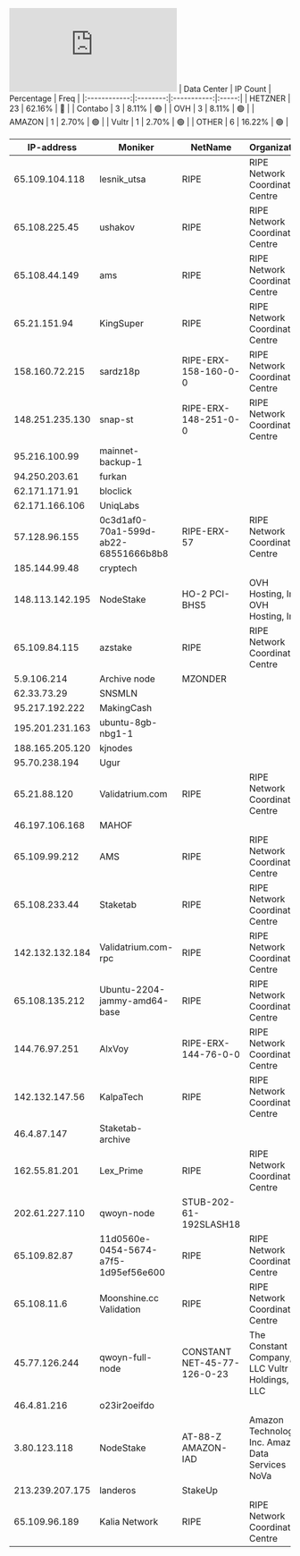 ![Diagramm](https://github.com/obajay/StateSync-snapshots/blob/main/Projects/Qwoyn/1/README.md)
| Data Center | IP Count | Percentage | Freq |
|:------------:|:--------:|:-----------:|:-----:|
| HETZNER | 23 | 62.16% | 🔴 |
| Contabo | 3 | 8.11% | 🟢 |
| OVH | 3 | 8.11% | 🟢 |
| AMAZON | 1 | 2.70% | 🟢 |
| Vultr | 1 | 2.70% | 🟢 |
| OTHER | 6 | 16.22% | 🟢 |

<!-- START_TABLE -->
| IP-address | Moniker | NetName | Organization |
|-------------|-------------|-------------|-------------|
| 65.109.104.118 | lesnik_utsa | RIPE | RIPE Network Coordination Centre |
| 65.108.225.45 | ushakov | RIPE | RIPE Network Coordination Centre |
| 65.108.44.149 | ams | RIPE | RIPE Network Coordination Centre |
| 65.21.151.94 | KingSuper | RIPE | RIPE Network Coordination Centre |
| 158.160.72.215 | sardz18p | RIPE-ERX-158-160-0-0 | RIPE Network Coordination Centre |
| 148.251.235.130 | snap-st | RIPE-ERX-148-251-0-0 | RIPE Network Coordination Centre |
| 95.216.100.99 | mainnet-backup-1 |  |  |
| 94.250.203.61 | furkan |  |  |
| 62.171.171.91 | bloclick |  |  |
| 62.171.166.106 | UniqLabs |  |  |
| 57.128.96.155 | 0c3d1af0-70a1-599d-ab22-68551666b8b8 | RIPE-ERX-57 | RIPE Network Coordination Centre |
| 185.144.99.48 | cryptech |  |  |
| 148.113.142.195 | NodeStake | HO-2 PCI-BHS5 | OVH Hosting, Inc. OVH Hosting, Inc. |
| 65.109.84.115 | azstake | RIPE | RIPE Network Coordination Centre |
| 5.9.106.214 | Archive node | MZONDER |  |  |
| 62.33.73.29 | SNSMLN |  |  |
| 95.217.192.222 | MakingCash |  |  |
| 195.201.231.163 | ubuntu-8gb-nbg1-1 |  |  |
| 188.165.205.120 | kjnodes |  |  |
| 95.70.238.194 | Ugur |  |  |
| 65.21.88.120 | Validatrium.com | RIPE | RIPE Network Coordination Centre |
| 46.197.106.168 | MAHOF |  |  |
| 65.109.99.212 | AMS | RIPE | RIPE Network Coordination Centre |
| 65.108.233.44 | Staketab | RIPE | RIPE Network Coordination Centre |
| 142.132.132.184 | Validatrium.com-rpc | RIPE | RIPE Network Coordination Centre |
| 65.108.135.212 | Ubuntu-2204-jammy-amd64-base | RIPE | RIPE Network Coordination Centre |
| 144.76.97.251 | AlxVoy | RIPE-ERX-144-76-0-0 | RIPE Network Coordination Centre |
| 142.132.147.56 | KalpaTech | RIPE | RIPE Network Coordination Centre |
| 46.4.87.147 | Staketab-archive |  |  |
| 162.55.81.201 | Lex_Prime | RIPE | RIPE Network Coordination Centre |
| 202.61.227.110 | qwoyn-node | STUB-202-61-192SLASH18 |  |
| 65.109.82.87 | 11d0560e-0454-5674-a7f5-1d95ef56e600 | RIPE | RIPE Network Coordination Centre |
| 65.108.11.6 | Moonshine.cc Validation | RIPE | RIPE Network Coordination Centre |
| 45.77.126.244 | qwoyn-full-node | CONSTANT NET-45-77-126-0-23 | The Constant Company, LLC Vultr Holdings, LLC |
| 46.4.81.216 | o23ir2oeifdo |  |  |
| 3.80.123.118 | NodeStake | AT-88-Z AMAZON-IAD | Amazon Technologies Inc. Amazon Data Services NoVa |
| 213.239.207.175 | landeros | StakeUp |  |  |
| 65.109.96.189 | Kalia Network | RIPE | RIPE Network Coordination Centre |

<!-- END_TABLE -->